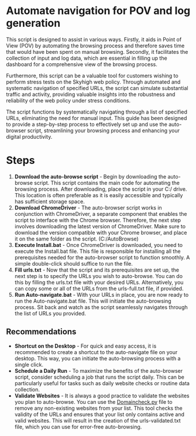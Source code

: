 # Automate navigation for POV and log generation

This script is designed to assist in various ways. Firstly, it aids in Point of View (POV) by automating the browsing process and therefore saves time that would have been spent on manual browsing. Secondly, it facilitates the collection of input and log data, which are essential in filling up the dashboard for a comprehensive view of the browsing process.

Furthermore, this script can be a valuable tool for customers wishing to perform stress tests on the Skyhigh web policy. Through automated and systematic navigation of specified URLs, the script can simulate substantial traffic and activity, providing valuable insights into the robustness and reliability of the web policy under stress conditions.

The script functions by systematically navigating through a list of specified URLs, eliminating the need for manual input. This guide has been designed to provide a step-by-step process to effectively set up and use the auto-browser script, streamlining your browsing process and enhancing your digital productivity.

# Steps

1. **Download the auto-browse script** - Begin by downloading the auto-browse script. This script contains the main code for automating the browsing process. After downloading, place the script in your C:/ drive. This location is often preferable as it is easily accessible and typically has sufficient storage space.
2. **Download ChromeDriver** - The auto-browser script works in conjunction with ChromeDriver, a separate component that enables the script to interface with the Chrome browser. Therefore, the next step involves downloading the latest version of ChromeDriver. Make sure to download the version compatible with your Chrome browser, and place it on the same folder as the script. (C:/AutoBrowse)
3. **Execute Install.bat** - Once ChromeDriver is downloaded, you need to execute the Install.bat file. This file is responsible for installing all the prerequisites needed for the auto-browser script to function smoothly. A simple double-click should suffice to run the file.
4. **Fill urls.txt** - Now that the script and its prerequisites are set up, the next step is to specify the URLs you wish to auto-browse. You can do this by filling the urls.txt file with your desired URLs. Alternatively, you can copy some or all of the URLs from the urls-full.txt file, if provided.
5. **Run Auto-navigate.bat** - With your URLs in place, you are now ready to run the Auto-navigate.bat file. This will initiate the auto-browsing process. Sit back and watch as the script seamlessly navigates through the list of URLs you provided.

## Recommendations

- **Shortcut on the Desktop** - For quick and easy access, it is recommended to create a shortcut to the auto-navigate file on your desktop. This way, you can initiate the auto-browsing process with a single click.
- **Schedule a Daily Run** - To maximize the benefits of the auto-browser script, consider scheduling a job that runs the script daily. This can be particularly useful for tasks such as daily website checks or routine data collection.
- **Validate Websites** - It is always a good practice to validate the websites you plan to auto-browse. You can use the [Domaincheck.py](http://domaincheck.py/) file to remove any non-existing websites from your list. This tool checks the validity of the URLs and ensures that your list only contains active and valid websites. This will result in the creation of the urls-validated.txt file, which you can use for error-free auto-browsing.
